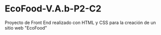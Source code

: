 # EcoFood-V.A.b-P2-C2
Proyecto de Front End realizado con HTML y CSS para la creación de un sitio web "EcoFood"
